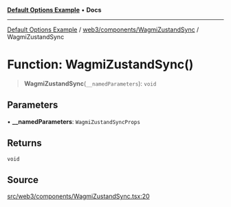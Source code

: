 [**Default Options Example**](../../../../README.md) • **Docs**

***

[Default Options Example](../../../../modules.md) / [web3/components/WagmiZustandSync](../README.md) / WagmiZustandSync

# Function: WagmiZustandSync()

> **WagmiZustandSync**(`__namedParameters`): `void`

## Parameters

• **\_\_namedParameters**: `WagmiZustandSyncProps`

## Returns

`void`

## Source

[src/web3/components/WagmiZustandSync.tsx:20](https://github.com/bgd-labs/fe-shared/blob/022d31eeb7e61eeffe2ddf65992458f822122ffc/src/web3/components/WagmiZustandSync.tsx#L20)
